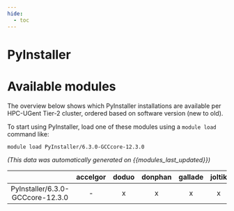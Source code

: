 ```yaml
---
hide:
  - toc
---
```


PyInstaller
===========

# Available modules


The overview below shows which PyInstaller installations are available per HPC-UGent Tier-2 cluster, ordered based on software version (new to old).

To start using PyInstaller, load one of these modules using a `module load` command like:

```shell
module load PyInstaller/6.3.0-GCCcore-12.3.0
```

*(This data was automatically generated on {{modules_last_updated}})*  

| |accelgor|doduo|donphan|gallade|joltik|litleo|shinx|
| :---: | :---: | :---: | :---: | :---: | :---: | :---: | :---: |
|PyInstaller/6.3.0-GCCcore-12.3.0|-|x|x|x|x|-|-|
